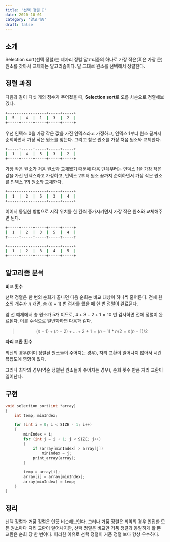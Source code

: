 ```yaml
---
title: '선택 정렬 🧺'
date: 2020-10-01
category: '알고리즘'
draft: false
---
```


## 소개

Selection sort(선택 정렬)는 제자리 정렬 알고리즘의 하나로 가장 작은(혹은 가장 큰) 원소를 찾아서 교체하는 알고리즘이다. 말 그대로 원소를 선택해서 정렬한다.

## 정렬 과정

다음과 같이 다섯 개의 정수가 주어졌을 때, **Selection sort**로 오름 차순으로 정렬해보겠다.

```sh
+-----+-----+-----+-----+-----+
|  5  |  4  |  1  |  3  |  2  |
+-----+-----+-----+-----+-----+
```

우선 인덱스 0을 가장 작은 값을 가진 인덱스라고 가정하고, 인덱스 1부터 원소 끝까지 순회하면서 가장 작은 원소를 찾는다. 그리고 찾은 원소를 가장 처음 원소와 교체한다.

```sh
+-----+-----+-----+-----+-----+
|  1  |  4  |  5  |  3  |  2  |
+-----+-----+-----+-----+-----+
```

가장 작은 원소가 처음 원소와 교체됐기 때문에 다음 단계부터는 인덱스 1을 가장 작은 값을 가진 인덱스라고 가정하고, 인덱스 2부터 원소 끝까지 순회하면서 가장 작은 원소를 인덱스 1의 원소와 교체한다.

```sh
+-----+-----+-----+-----+-----+
|  1  |  2  |  5  |  3  |  4  |
+-----+-----+-----+-----+-----+
```

이어서 동일한 방법으로 시작 위치를 한 칸씩 증가시키면서 가장 작은 원소와 교체해주면 된다.

```sh
+-----+-----+-----+-----+-----+
|  1  |  2  |  3  |  5  |  4  |
+-----+-----+-----+-----+-----+
```

```sh
+-----+-----+-----+-----+-----+
|  1  |  2  |  3  |  4  |  5  |
+-----+-----+-----+-----+-----+
```

## 알고리즘 분석

**비교 횟수**

선택 정렬은 한 번의 순회가 끝나면 다음 순회는 비교 대상이 하나씩 줄어든다. 전체 원소의 개수가 $n$ 개면, 총 $(n - 1)$ 번 검사를 했을 때 한 번 정렬이 완료된다.

앞 선 예제에서 총 원소가 5개 이므로, $4 + 3 + 2 + 1 = 10$ 번 검사하면 전체 정렬이 완료된다. 이를 수식으로 일반화하면 다음과 같다.

> $$
> (n - 1) + (n - 2) + ... + 2 + 1 = (n - 1) * n / 2 = n(n - 1) / 2
> $$

**자리 교환 횟수**

최선의 경우(이미 정렬된 원소들이 주어지는 경우), 자리 교환이 일어나지 않아서 시간 복잡도에 영향이 없다.

그러나 최악의 경우(역순 정렬된 원소들이 주어지는 경우), 순회 횟수 만큼 자리 교환이 일어난다.

## 구현

```c
void selection_sort(int *array)
{
	int temp, minIndex;

	for (int i = 0; i < SIZE - 1; i++)
	{
		minIndex = i;
		for (int j = i + 1; j < SIZE; j++)
		{
			if (array[minIndex] > array[j])
				minIndex = j;
			print_array(array);
		}

		temp = array[i];
		array[i] = array[minIndex];
		array[minIndex] = temp;
	}
}
```

## 정리

선택 정렬과 거품 정렬은 언뜻 비슷해보인다. 그러나 거품 정렬은 최악의 경우 인접한 모든 원소마다 자리 교환이 일어나지만, 선택 정렬은 비교만 거품 정렬과 동일하게 할 뿐 교환은 순회 당 한 번이다. 이러한 이유로 선택 정렬이 거품 정렬 보다 항상 우수하다.
